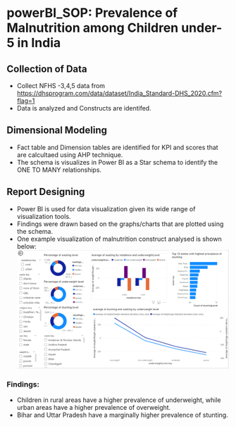 # powerBI_SOP: Prevalence of Malnutrition among Children under-5 in India

## Collection of Data

- Collect NFHS -3,4,5 data from https://dhsprogram.com/data/dataset/India_Standard-DHS_2020.cfm?flag=1 
- Data is analyzed and Constructs are identifed.

## Dimensional Modeling

- Fact table and Dimension tables are identified for KPI and scores that are calcultaed using AHP technique.
- The schema is visualizes in Power BI as a Star schema to identify the ONE TO MANY relationships.

## Report Designing

- Power BI is used for data visualization given its wide range of visualization tools.
- Findings were drawn based on the graphs/charts that are plotted using the schema.
- One example visualization of malnutrition construct analysed is shown below:
![Child Malnutrition](childMal.png)

### Findings:  
- Children in rural areas have a higher prevalence of underweight, while urban areas have a
higher prevalence of overweight.
- Bihar and Uttar Pradesh have a marginally higher prevalence of stunting.

